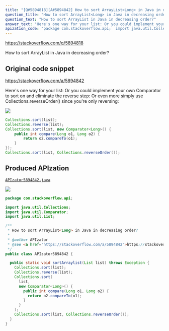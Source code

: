 ```yaml
---
title: "[Q#5894818][A#5894842] How to sort ArrayList<Long> in Java in decreasing order?"
question_title: "How to sort ArrayList<Long> in Java in decreasing order?"
question_text: "How to sort ArrayList in Java in decreasing order?"
answer_text: "Here's one way for your list: Or you could implement your own Comparator to sort on and eliminate the reverse step: Or even more simply use Collections.reverseOrder() since you're only reversing:"
apization_code: "package com.stackoverflow.api;  import java.util.Collections; import java.util.Comparator; import java.util.List;  /**  * How to sort ArrayList<Long> in Java in decreasing order?  *  * @author APIzator  * @see <a href=\"https://stackoverflow.com/a/5894842\">https://stackoverflow.com/a/5894842</a>  */ public class APIzator5894842 {    public static void sortArraylist(List list) throws Exception {     Collections.sort(list);     Collections.reverse(list);     Collections.sort(       list,       new Comparator<Long>() {         public int compare(Long o1, Long o2) {           return o2.compareTo(o1);         }       }     );     Collections.sort(list, Collections.reverseOrder());   } }"
---
```


https://stackoverflow.com/q/5894818

How to sort ArrayList in Java in decreasing order?



## Original code snippet

https://stackoverflow.com/a/5894842

Here&#x27;s one way for your list:
Or you could implement your own Comparator to sort on and eliminate the reverse step:
Or even more simply use Collections.reverseOrder() since you&#x27;re only reversing:

<div class="code-logo"><img src="/stackoverflow.png" /></div>

```java
Collections.sort(list);
Collections.reverse(list);
Collections.sort(list, new Comparator<Long>() {
    public int compare(Long o1, Long o2) {
        return o2.compareTo(o1);
    }
});
Collections.sort(list, Collections.reverseOrder());
```

## Produced APIzation

[`APIzator5894842.java`](https://github.com/pasqualesalza/apization-temp/raw/main/data/search/APIzator5894842.java)

<div class="code-logo"><img src="/apizator.png" /></div>

```java
package com.stackoverflow.api;

import java.util.Collections;
import java.util.Comparator;
import java.util.List;

/**
 * How to sort ArrayList<Long> in Java in decreasing order?
 *
 * @author APIzator
 * @see <a href="https://stackoverflow.com/a/5894842">https://stackoverflow.com/a/5894842</a>
 */
public class APIzator5894842 {

  public static void sortArraylist(List list) throws Exception {
    Collections.sort(list);
    Collections.reverse(list);
    Collections.sort(
      list,
      new Comparator<Long>() {
        public int compare(Long o1, Long o2) {
          return o2.compareTo(o1);
        }
      }
    );
    Collections.sort(list, Collections.reverseOrder());
  }
}

```